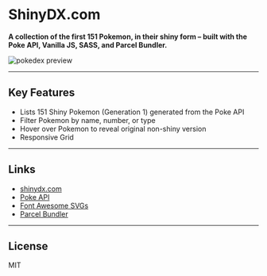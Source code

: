 # ShinyDX.com

**A collection of the first 151 Pokemon, in their shiny form – built with the Poke API, Vanilla JS, SASS, and Parcel Bundler.**


![pokedex preview](https://firebasestorage.googleapis.com/v0/b/sample-25d92.appspot.com/o/shiny-dx_screenshot.png?alt=media&token=3fc18ffc-01bf-4bda-90b7-5c76cefa88bf)

---

## Key Features

- Lists 151 Shiny Pokemon (Generation 1) generated from the Poke API
- Filter Pokemon by name, number, or type
- Hover over Pokemon to reveal original non-shiny version
- Responsive Grid

---

## Links

- [shinydx.com](https://www.example.com)
- [Poke API](https://pokeapi.co/)
- [Font Awesome SVGs](https://fontawesome.com/icons)
- [Parcel Bundler](https://parceljs.org/)

---

## License

MIT
